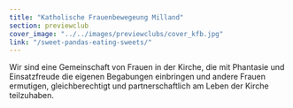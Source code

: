 ```yaml
---
title: "Katholische Frauenbewegeung Milland"
section: previewclub
cover_image: "../../images/previewclubs/cover_kfb.jpg"
link: "/sweet-pandas-eating-sweets/"
---
```

Wir sind eine Gemeinschaft von Frauen in der Kirche, die mit Phantasie und Einsatzfreude die eigenen Begabungen einbringen und andere Frauen ermutigen, gleichberechtigt und partnerschaftlich am Leben der Kirche teilzuhaben.